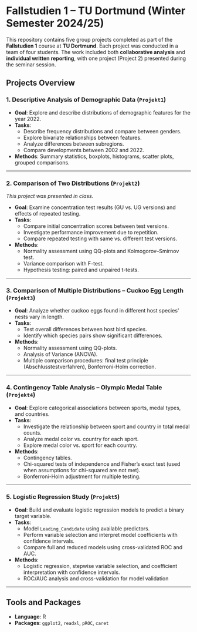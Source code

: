 # Fallstudien 1 – TU Dortmund (Winter Semester 2024/25)

This repository contains five group projects completed as part of the **Fallstudien 1** course at **TU Dortmund**. Each project was conducted in a team of four students. The work included both **collaborative analysis** and **individual written reporting**, with one project (Project 2) presented during the seminar session.

## Projects Overview

### 1. Descriptive Analysis of Demographic Data (`Projekt1`)
- **Goal**: Explore and describe distributions of demographic features for the year 2022.
- **Tasks**:
  - Describe frequency distributions and compare between genders.
  - Explore bivariate relationships between features.
  - Analyze differences between subregions.
  - Compare developments between 2002 and 2022.
- **Methods**: Summary statistics, boxplots, histograms, scatter plots, grouped comparisons.

---

### 2. Comparison of Two Distributions (`Projekt2`)  
_This project was presented in class._

- **Goal**: Examine concentration test results (GU vs. UG versions) and effects of repeated testing.
- **Tasks**:
  - Compare initial concentration scores between test versions.
  - Investigate performance improvement due to repetition.
  - Compare repeated testing with same vs. different test versions.
- **Methods**:
  - Normality assessment using QQ-plots and Kolmogorov–Smirnov test.
  - Variance comparison with F-test.
  - Hypothesis testing: paired and unpaired t-tests.
    
---

### 3. Comparison of Multiple Distributions – Cuckoo Egg Length (`Projekt3`)
- **Goal**: Analyze whether cuckoo eggs found in different host species' nests vary in length.
- **Tasks**:
  - Test overall differences between host bird species.
  - Identify which species pairs show significant differences.
- **Methods**:
  - Normality assessment using QQ-plots.
  - Analysis of Variance (ANOVA).
  - Multiple comparison procedures: final test principle (Abschlusstestverfahren), Bonferroni-Holm correction.

---

### 4. Contingency Table Analysis – Olympic Medal Table (`Projekt4`)
- **Goal**: Explore categorical associations between sports, medal types, and countries.
- **Tasks**:
  - Investigate the relationship between sport and country in total medal counts.
  - Analyze medal color vs. country for each sport.
  - Explore medal color vs. sport for each country.
- **Methods**:
  - Contingency tables.
  - Chi-squared tests of independence and Fisher’s exact test (used when assumptions for chi-squared are not met).
  - Bonferroni-Holm adjustment for multiple testing.

---

### 5. Logistic Regression Study (`Projekt5`)
- **Goal**: Build and evaluate logistic regression models to predict a binary target variable.
- **Tasks**:
  - Model `Leading_Candidate` using available predictors.
  - Perform variable selection and interpret model coefficients with confidence intervals.
  - Compare full and reduced models using cross-validated ROC and AUC.
- **Methods**:
  - Logistic regression, stepwise variable selection, and coefficient interpretation with confidence intervals.
  - ROC/AUC analysis and cross-validation for model validation
    
---

## Tools and Packages
- **Language**: R
- **Packages**: `ggplot2`, `readxl`, `pROC`, `caret`
